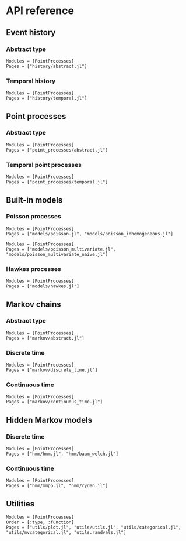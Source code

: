 # API reference

## Event history

### Abstract type

```@autodocs
Modules = [PointProcesses]
Pages = ["history/abstract.jl"]
```

### Temporal history

```@autodocs
Modules = [PointProcesses]
Pages = ["history/temporal.jl"]
```

## Point processes

### Abstract type

```@autodocs
Modules = [PointProcesses]
Pages = ["point_processes/abstract.jl"]
```

### Temporal point processes

```@autodocs
Modules = [PointProcesses]
Pages = ["point_processes/temporal.jl"]
```


## Built-in models

### Poisson processes

```@autodocs
Modules = [PointProcesses]
Pages = ["models/poisson.jl", "models/poisson_inhomogeneous.jl"]
```

```@autodocs
Modules = [PointProcesses]
Pages = ["models/poisson_multivariate.jl", "models/poisson_multivariate_naive.jl"]
```

### Hawkes processes

```@autodocs
Modules = [PointProcesses]
Pages = ["models/hawkes.jl"]
```

## Markov chains

### Abstract type

```@autodocs
Modules = [PointProcesses]
Pages = ["markov/abstract.jl"]
```

### Discrete time

```@autodocs
Modules = [PointProcesses]
Pages = ["markov/discrete_time.jl"]
```

### Continuous time

```@autodocs
Modules = [PointProcesses]
Pages = ["markov/continuous_time.jl"]
```

## Hidden Markov models

### Discrete time

```@autodocs
Modules = [PointProcesses]
Pages = ["hmm/hmm.jl", "hmm/baum_welch.jl"]
```

### Continuous time

```@autodocs
Modules = [PointProcesses]
Pages = ["hmm/mmpp.jl", "hmm/ryden.jl"]
```

## Utilities

```@autodocs
Modules = [PointProcesses]
Order = [:type, :function]
Pages = ["utils/plot.jl", "utils/utils.jl", "utils/categorical.jl", "utils/mvcategorical.jl", "utils.randvals.jl"]
```